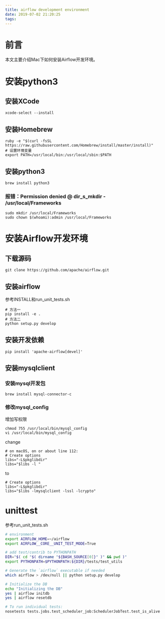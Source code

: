 ```yaml
---
title: airflow development environment
date: 2019-07-02 21:20:25
tags:
---
```

# 前言
本文主要介绍Mac下如何安装Airflow开发环境。

# 安装python3
## 安装XCode
```
xcode-select --install
```

## 安装Homebrew
```
ruby -e "$(curl -fsSL https://raw.githubusercontent.com/Homebrew/install/master/install)"
# 设置环境变量
export PATH=/usr/local/bin:/usr/local/sbin:$PATH
```

## 安装python3
```
brew install python3
```

### 报错：Permission denied @ dir_s_mkdir - /usr/local/Frameworks
```
sudo mkdir /usr/local/Frameworks
sudo chown $(whoami):admin /usr/local/Frameworks
```

# 安装Airflow开发环境
## 下载源码
```
git clone https://github.com/apache/airflow.git
```

## 安装airflow
参考INSTALL和run_unit_tests.sh
```
# 方法一
pip install -e .
# 方法二
python setup.py develop
```

## 安装开发依赖
```
pip install 'apache-airflow[devel]'
```

## 安装mysqlclient
### 安装mysql开发包
```
brew install mysql-connector-c
```

### 修改mysql_config
增加写权限
```
chmod 755 /usr/local/bin/mysql_config
vi /usr/local/bin/mysql_config
```
change
```
# on macOS, on or about line 112:
# Create options
libs="-L$pkglibdir"
libs="$libs -l "
```
to
```
# Create options
libs="-L$pkglibdir"
libs="$libs -lmysqlclient -lssl -lcrypto"
```

# unittest
参考run_unit_tests.sh
```bash
# environment
export AIRFLOW_HOME=~/airflow
export AIRFLOW__CORE__UNIT_TEST_MODE=True

# add test/contrib to PYTHONPATH
DIR="$( cd "$( dirname "${BASH_SOURCE[0]}" )" && pwd )"
export PYTHONPATH=$PYTHONPATH:${DIR}/tests/test_utils

# Generate the `airflow` executable if needed
which airflow > /dev/null || python setup.py develop

# Initialize the DB
echo "Initializing the DB"
yes | airflow initdb
yes | airflow resetdb

# To run individual tests:
nosetests tests.jobs.test_scheduler_job:SchedulerJobTest.test_is_alive
```